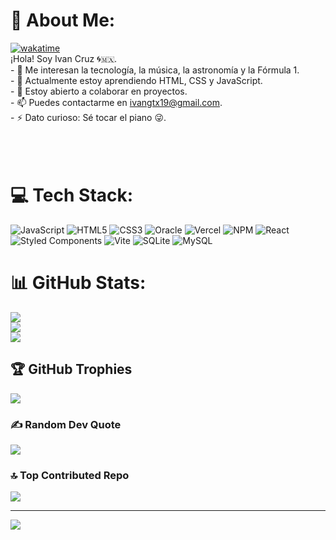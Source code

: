 # 💫 About Me:
[![wakatime](https://wakatime.com/badge/user/c585b1da-c687-4d3b-89c1-72901e86fb52.svg)](https://wakatime.com/@c585b1da-c687-4d3b-89c1-72901e86fb52)<br> ¡Hola! Soy Ivan Cruz 🌀🇲🇽.<br>- 👀 Me interesan la tecnología, la música, la astronomía y la Fórmula 1.<br>- 🌱 Actualmente estoy aprendiendo HTML, CSS y JavaScript.<br>- 💞️ Estoy abierto a colaborar en proyectos.<br>- 📫 Puedes contactarme en ivangtx19@gmail.com.<br>- ⚡ Dato curioso: Sé tocar el piano 😜.<br><br><br><br>


# 💻 Tech Stack:
![JavaScript](https://img.shields.io/badge/javascript-%23323330.svg?style=for-the-badge&logo=javascript&logoColor=%23F7DF1E) ![HTML5](https://img.shields.io/badge/html5-%23E34F26.svg?style=for-the-badge&logo=html5&logoColor=white) ![CSS3](https://img.shields.io/badge/css3-%231572B6.svg?style=for-the-badge&logo=css3&logoColor=white) ![Oracle](https://img.shields.io/badge/Oracle-F80000?style=for-the-badge&logo=oracle&logoColor=white) ![Vercel](https://img.shields.io/badge/vercel-%23000000.svg?style=for-the-badge&logo=vercel&logoColor=white) ![NPM](https://img.shields.io/badge/NPM-%23CB3837.svg?style=for-the-badge&logo=npm&logoColor=white) ![React](https://img.shields.io/badge/react-%2320232a.svg?style=for-the-badge&logo=react&logoColor=%2361DAFB) ![Styled Components](https://img.shields.io/badge/styled--components-DB7093?style=for-the-badge&logo=styled-components&logoColor=white) ![Vite](https://img.shields.io/badge/vite-%23646CFF.svg?style=for-the-badge&logo=vite&logoColor=white) ![SQLite](https://img.shields.io/badge/sqlite-%2307405e.svg?style=for-the-badge&logo=sqlite&logoColor=white) ![MySQL](https://img.shields.io/badge/mysql-4479A1.svg?style=for-the-badge&logo=mysql&logoColor=white)
# 📊 GitHub Stats:
![](https://github-readme-stats.vercel.app/api?username=Ivanmx19&theme=dark&hide_border=false&include_all_commits=false&count_private=false)<br/>
![](https://github-readme-streak-stats.herokuapp.com/?user=Ivanmx19&theme=dark&hide_border=false)<br/>
![](https://github-readme-stats.vercel.app/api/top-langs/?username=Ivanmx19&theme=dark&hide_border=false&include_all_commits=false&count_private=false&layout=compact)

## 🏆 GitHub Trophies
![](https://github-profile-trophy.vercel.app/?username=Ivanmx19&theme=radical&no-frame=true&no-bg=true&margin-w=4)

### ✍️ Random Dev Quote
![](https://quotes-github-readme.vercel.app/api?type=horizontal&theme=radical)

### 🔝 Top Contributed Repo
![](https://github-contributor-stats.vercel.app/api?username=Ivanmx19&limit=5&theme=dark&combine_all_yearly_contributions=true)

---
[![](https://visitcount.itsvg.in/api?id=Ivanmx19&label=Profile%20Views&pretty=true)](https://visitcount.itsvg.in)

<!-- Proudly created with GPRM ( https://gprm.itsvg.in ) -->
